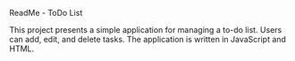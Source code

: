 
ReadMe - ToDo List

This project presents a simple application for managing a to-do list. Users can add, edit,
 and delete tasks. The application is written in JavaScript and HTML. 
 
